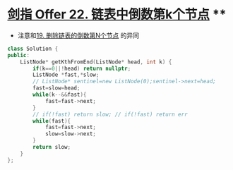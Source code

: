 # [剑指 Offer 22. 链表中倒数第k个节点](https://leetcode-cn.com/problems/lian-biao-zhong-dao-shu-di-kge-jie-dian-lcof/) **

+ 注意和[19. 删除链表的倒数第N个节点](code/../19.%20删除链表的倒数第N个节点.md) 的异同

```cpp
class Solution {
public:
    ListNode* getKthFromEnd(ListNode* head, int k) {
        if(k==0||!head) return nullptr;
        ListNode *fast,*slow;
        // ListNode* sentinel=new ListNode(0);sentinel->next=head;
        fast=slow=head;
        while(k--&&fast){
            fast=fast->next;
        }
        // if(!fast) return slow; // if(!fast) return err
        while(fast){
            fast=fast->next;
            slow=slow->next;
        }
        return slow;
    }
};
```
